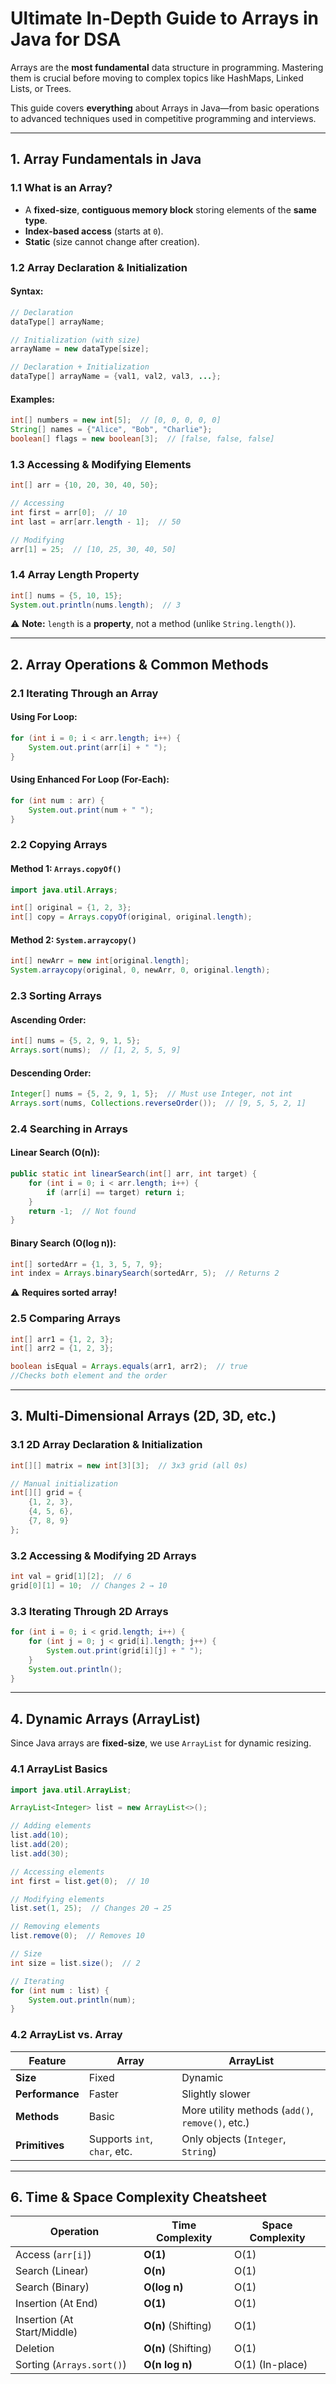# **Ultimate In-Depth Guide to Arrays in Java for DSA**  

Arrays are the **most fundamental** data structure in programming. Mastering them is crucial before moving to complex topics like HashMaps, Linked Lists, or Trees.  

This guide covers **everything** about Arrays in Java—from basic operations to advanced techniques used in competitive programming and interviews.  

---

## **1. Array Fundamentals in Java**  
### **1.1 What is an Array?**  
- A **fixed-size**, **contiguous memory block** storing elements of the **same type**.  
- **Index-based access** (starts at `0`).  
- **Static** (size cannot change after creation).  

### **1.2 Array Declaration & Initialization**  
#### **Syntax:**  
```java
// Declaration
dataType[] arrayName;  

// Initialization (with size)
arrayName = new dataType[size];  

// Declaration + Initialization
dataType[] arrayName = {val1, val2, val3, ...};  
```  

#### **Examples:**  
```java
int[] numbers = new int[5];  // [0, 0, 0, 0, 0]
String[] names = {"Alice", "Bob", "Charlie"};  
boolean[] flags = new boolean[3];  // [false, false, false]
```  

### **1.3 Accessing & Modifying Elements**  
```java
int[] arr = {10, 20, 30, 40, 50};  

// Accessing
int first = arr[0];  // 10  
int last = arr[arr.length - 1];  // 50  

// Modifying
arr[1] = 25;  // [10, 25, 30, 40, 50]  
```  

### **1.4 Array Length Property**  
```java
int[] nums = {5, 10, 15};  
System.out.println(nums.length);  // 3  
```  
⚠️ **Note:** `length` is a **property**, not a method (unlike `String.length()`).  

---

## **2. Array Operations & Common Methods**  
### **2.1 Iterating Through an Array**  
#### **Using For Loop:**  
```java
for (int i = 0; i < arr.length; i++) {
    System.out.print(arr[i] + " ");
}
```  
#### **Using Enhanced For Loop (For-Each):**  
```java
for (int num : arr) {
    System.out.print(num + " ");
}
```  

### **2.2 Copying Arrays**  
#### **Method 1: `Arrays.copyOf()`**  
```java
import java.util.Arrays;

int[] original = {1, 2, 3};  
int[] copy = Arrays.copyOf(original, original.length);  
```  

#### **Method 2: `System.arraycopy()`**  
```java
int[] newArr = new int[original.length];  
System.arraycopy(original, 0, newArr, 0, original.length);  
```  

### **2.3 Sorting Arrays**  
#### **Ascending Order:**  
```java
int[] nums = {5, 2, 9, 1, 5};  
Arrays.sort(nums);  // [1, 2, 5, 5, 9]  
```  

#### **Descending Order:**  
```java
Integer[] nums = {5, 2, 9, 1, 5};  // Must use Integer, not int  
Arrays.sort(nums, Collections.reverseOrder());  // [9, 5, 5, 2, 1]  
```  

### **2.4 Searching in Arrays**  
#### **Linear Search (O(n)):**  
```java
public static int linearSearch(int[] arr, int target) {
    for (int i = 0; i < arr.length; i++) {
        if (arr[i] == target) return i;
    }
    return -1;  // Not found
}
```  

#### **Binary Search (O(log n)):**  
```java
int[] sortedArr = {1, 3, 5, 7, 9};  
int index = Arrays.binarySearch(sortedArr, 5);  // Returns 2  
```  
⚠️ **Requires sorted array!**  

### **2.5 Comparing Arrays**  
```java
int[] arr1 = {1, 2, 3};  
int[] arr2 = {1, 2, 3};  

boolean isEqual = Arrays.equals(arr1, arr2);  // true  
//Checks both element and the order
```  

---

## **3. Multi-Dimensional Arrays (2D, 3D, etc.)**  
### **3.1 2D Array Declaration & Initialization**  
```java
int[][] matrix = new int[3][3];  // 3x3 grid (all 0s)  

// Manual initialization  
int[][] grid = {
    {1, 2, 3},
    {4, 5, 6},
    {7, 8, 9}
};  
```  

### **3.2 Accessing & Modifying 2D Arrays**  
```java
int val = grid[1][2];  // 6  
grid[0][1] = 10;  // Changes 2 → 10  
```  

### **3.3 Iterating Through 2D Arrays**  
```java
for (int i = 0; i < grid.length; i++) {  
    for (int j = 0; j < grid[i].length; j++) {  
        System.out.print(grid[i][j] + " ");  
    }  
    System.out.println();  
}  
```  

---

## **4. Dynamic Arrays (ArrayList)**  
Since Java arrays are **fixed-size**, we use `ArrayList` for dynamic resizing.  

### **4.1 ArrayList Basics**  
```java
import java.util.ArrayList;  

ArrayList<Integer> list = new ArrayList<>();  

// Adding elements  
list.add(10);  
list.add(20);  
list.add(30);  

// Accessing elements  
int first = list.get(0);  // 10  

// Modifying elements  
list.set(1, 25);  // Changes 20 → 25  

// Removing elements  
list.remove(0);  // Removes 10  

// Size  
int size = list.size();  // 2  

// Iterating  
for (int num : list) {  
    System.out.println(num);  
}  
```  

### **4.2 ArrayList vs. Array**  
| Feature        | Array | ArrayList |
|---------------|-------|-----------|
| **Size**      | Fixed | Dynamic   |
| **Performance** | Faster | Slightly slower |
| **Methods**   | Basic | More utility methods (`add()`, `remove()`, etc.) |
| **Primitives** | Supports `int`, `char`, etc. | Only objects (`Integer`, `String`) |


---

## **6. Time & Space Complexity Cheatsheet**  
| Operation | Time Complexity | Space Complexity |
|-----------|----------------|------------------|
| Access (`arr[i]`) | **O(1)** | O(1) |
| Search (Linear) | **O(n)** | O(1) |
| Search (Binary) | **O(log n)** | O(1) |
| Insertion (At End) | **O(1)** | O(1) |
| Insertion (At Start/Middle) | **O(n)** (Shifting) | O(1) |
| Deletion | **O(n)** (Shifting) | O(1) |
| Sorting (`Arrays.sort()`) | **O(n log n)** | O(1) (In-place) |
